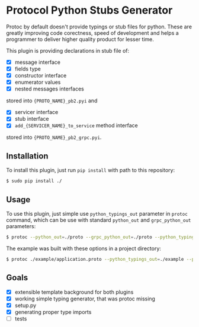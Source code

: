 # Protocol Python Stubs Generator

Protoc by default doesn't provide typings or stub files for python. These are greatly improving code corectness, speed of development and helps a programmer to deliver higher quality product for lesser time.

This plugin is providing declarations in stub file of:
 - [X] message interface
 - [X] fields type
 - [X] constructor interface
 - [X] enumerator values
 - [X] nested messages interfaces

stored into `{PROTO_NAME}_pb2.pyi` and

 - [X] servicer interface
 - [X] stub interface
 - [X] `add_{SERVICER_NAME}_to_service` method interface

stored into `{PROTO_NAME}_pb2_grpc.pyi`.

## Installation

To install this plugin, just run `pip install` with path to this repository:
```bash
$ sudo pip install ./
```

## Usage

To use this plugin, just simple use `python_typings_out` parameter in `protoc` command, which can be use with standard `python_out` and `grpc_python_out` parameters:
```bash
$ protoc --python_out=./proto --grpc_python_out=./proto --python_typings_out=./proto --grpc_python_typings_out=./proto -I./proto ./proto/buffer.proto
```

The example was built with these options in a project directory:
```bash
$ protoc ./example/application.proto --python_typings_out=./example --python_out=./example --grpc_python_typings_out=./example --grpc_python_out=./example -I${GOPATH}/src/github.com/grpc-ecosystem/grpc-gateway/third_party/googleapis -I./example
```

## Goals

 - [X] extensible template background for both plugins
 - [X] working simple typing generator, that was protoc missing
 - [X] setup.py
 - [X] generating proper type imports
 - [ ] tests

